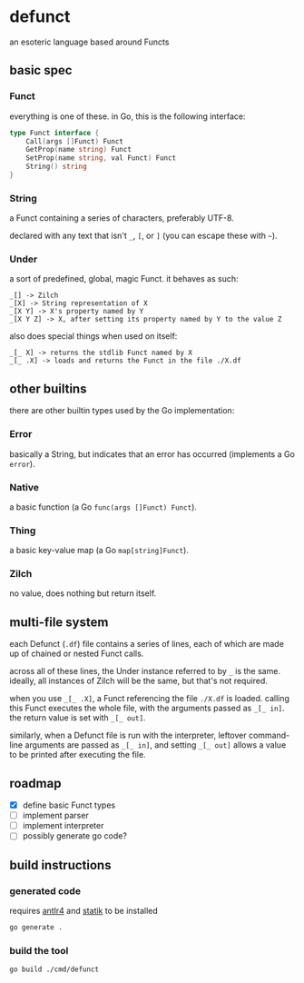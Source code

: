 # defunct
an esoteric language based around Functs

## basic spec
### Funct
everything is one of these. in Go, this is the following interface:
```go
type Funct interface {
	Call(args []Funct) Funct
	GetProp(name string) Funct
	SetProp(name string, val Funct) Funct
	String() string
}
```

### String
a Funct containing a series of characters, preferably UTF-8.

declared with any text that isn't `_`, `[`, or `]` (you can escape these with `~`).

### Under
a sort of predefined, global, magic Funct. it behaves as such:
```
_[] -> Zilch
_[X] -> String representation of X
_[X Y] -> X's property named by Y
_[X Y Z] -> X, after setting its property named by Y to the value Z
```

also does special things when used on itself:
```
_[_ X] -> returns the stdlib Funct named by X
_[_ .X] -> loads and returns the Funct in the file ./X.df
```

## other builtins
there are other builtin types used by the Go implementation:

### Error
basically a String, but indicates that an error has occurred (implements a Go `error`).

### Native
a basic function (a Go `func(args []Funct) Funct`).

### Thing
a basic key-value map (a Go `map[string]Funct`).

### Zilch
no value, does nothing but return itself.

## multi-file system
each Defunct (`.df`) file contains a series of lines, each of which are made up of chained or nested Funct calls.

across all of these lines, the Under instance referred to by `_` is the same. ideally, all instances of Zilch will be the same, but that's not required.

when you use `_[_ .X]`, a Funct referencing the file `./X.df` is loaded. calling this Funct executes the whole file, with the arguments passed as `_[_ in]`. the return value is set with `_[_ out]`.

similarly, when a Defunct file is run with the interpreter, leftover command-line arguments are passed as `_[_ in]`, and setting `_[_ out]` allows a value to be printed after executing the file.

## roadmap
 - [x] define basic Funct types
 - [ ] implement parser
 - [ ] implement interpreter
 - [ ] possibly generate go code?

## build instructions
### generated code
requires [antlr4](https://github.com/antlr/antlr4) and [statik](github.com/rakyll/statik) to be installed
```bash
go generate .
```
### build the tool
```bash
go build ./cmd/defunct
```
